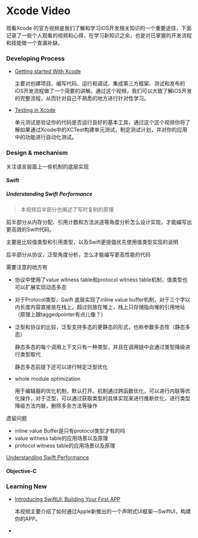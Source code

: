 # Xcode Video 

观看Xcode 的官方视频是我们了解和学习iOS开发相关知识的一个重要途径，下面记录了一些个人观看的视频和心得，在学习新知识之余，也是对已掌握的开发流程和技能做一个查漏补缺。

### Developing Process 

* [Getting started With Xcode](https://developer.apple.com/videos/play/wwdc2019/404/)

  主要对创建项目、编写代码、运行和调试、集成第三方框架、测试和发布的iOS开发流程做了一个简要的讲解。通过这个视频，我们可以大致了解iOS开发的完整流程，从而针对自己不熟悉的地方进行针对性学习。

* [Testing in Xcode](https://developer.apple.com/videos/play/wwdc2019/413)

  单元测试是验证你的代码是否运行良好的基本工具，通过这个这个视频你将了解如果通过Xcode中的XCTest构建单元测试，制定测试计划，并对你的应用中的功能进行自动化测试。




### Design & mechanism

关注语言层面上一些机制的底层实现

#### Swift

##### Understanding Swift Performance

> 本视频后半部分也阐述了写时复制的原理

前半部分从内存分配、引用计数和方法派送等角度分析怎么设计实现，才能编写出更高效的Swift代码。

主要是比较值类型和引用类型，以及Swift更提倡优先使用值类型实现的说明

后半部分从协议，泛型角度分析，怎么才能编写更高性能的代码

需要注意的地方有

* 协议中使用了value witness table和protocol witness table机制，值类型也可以扩展实现动态多态

* 对于Protocol类型，Swift 底层实现了inline value buffer机制，对于三个字以内长度内容直接放在栈上，超过则放在堆上，栈上只存储指向堆的引用地址（原理上跟taggedpointer有点儿像？）

* 泛型和协议的比较，泛型支持多态的更静态的形式，也称参数多态性（静态多态）

  静态多态的每个调用上下文只有一种类型，并且在调用链中会通过类型降级进行类型取代

  静态多态前提下还可以进行特定泛型优化

* whole module optimization

  用于编辑器的优化机制，默认打开。机制通过跨函数优化，可以进行内联等优化操作，对于泛型，可以通过获取类型的具体实现来进行推断优化，进行类型降级方法内联，删除多余方法等操作

遗留问题

* inline value Buffer是只有protocol类型才有的吗
* value witness table的应用场景以及原理
* protocol witness table的应用场景以及原理

[Understanding Swift Performance](https://developer.apple.com/videos/play/wwdc2016/416/)

#### Objective-C

### Learning New 

* [Introducing SwiftUI: Building Your First APP](https://developer.apple.com/videos/play/wwdc2019/404/)

  本视频主要介绍了如何通过Apple新推出的一个声明式UI框架—SwiftUI，构建你的APP。

* 